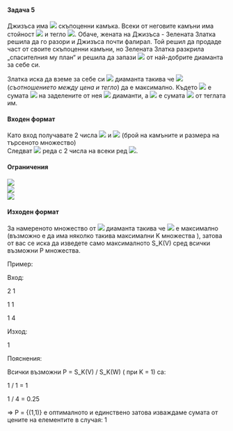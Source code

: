 #### Задача 5

Джизъса има <img src="https://latex.codecogs.com/svg.latex?\Large&space;N"> скъпоценни камъка. Всеки от неговите камъни има стойност <img src="https://latex.codecogs.com/svg.latex?\Large&space;V_i"> и тегло <img src="https://latex.codecogs.com/svg.latex?\Large&space;W_i">. Обаче, жената на Джизъса - Зелената Златка решила да го разори и Джизъса почти фалирал. Той решил да продаде част от своите скъпоценни камъни, но Зелената Златка разкрила  „спасителния му план“ и решила да запази <img src="https://latex.codecogs.com/svg.latex?\Large&space;K"> от най-добрите диаманта за себе си.

Златка иска да вземе за себе си <img src="https://latex.codecogs.com/svg.latex?\Large&space;K"> диаманта такива че <img src="https://latex.codecogs.com/svg.latex?\Large&space;\frac{S_K(V)}{S_K(W)}"> (*съотношението между цена и тегло*) да е максимално. Където <img src="https://latex.codecogs.com/svg.latex?\Large&space;S_K(V)"> е сумата <img src="https://latex.codecogs.com/svg.latex?\Large&space;\sum_{i=1}^{K}V_i"> на заделените от нея <img src="https://latex.codecogs.com/svg.latex?\Large&space;K"> диаманти, а <img src="https://latex.codecogs.com/svg.latex?\Large&space;S_K(W)"> е сумата <img src="https://latex.codecogs.com/svg.latex?\Large&space;\sum_{i=1}^{K}W_i"> от теглата им.

#### Входен формат
Като вход получавате 2 числа <img src="https://latex.codecogs.com/svg.latex?\Large&space;N"> и <img src="https://latex.codecogs.com/svg.latex?\Large&space;K"> (брой на камъните и размера на търсеното множество)<br>
Следват <img src="https://latex.codecogs.com/svg.latex?\Large&space;N"> реда с 2 числа на всеки ред <img src="https://latex.codecogs.com/svg.latex?\Large&space;V_i,W_i,i=\overline{i,N}">.

#### Ограничения
<img src="https://latex.codecogs.com/svg.latex?\Large&space;K\le{N}\le{1000000}"><br>
<img src="https://latex.codecogs.com/svg.latex?\Large&space;V_i\le{10000000}"><br>
<img src="https://latex.codecogs.com/svg.latex?\Large&space;W_i\le{10000000}">

#### Изходен формат
За намереното множество от <img src="https://latex.codecogs.com/svg.latex?\Large&space;K"> диаманта такива че <img src="https://latex.codecogs.com/svg.latex?\Large&space;P=\frac{\sum_{i=1}^{K}V_i}{\sum_{i=1}^{K}W_i}"> е максимално (възможно е да има няколко такива максимални K множества ), затова от вас се иска да изведете само максималното S_K(V) сред всички възможни P множества.

Пример:

Вход:

2 1

1 1

1 4

Изход:

1

Пояснения:

Всички възможни P = S_K(V) / S_K(W) ( при K = 1) са:

1 / 1 = 1

1 / 4 = 0.25

=> P = {(1,1)} е оптималното и единствено затова изваждаме сумата от цените на елементите в случая: 1


